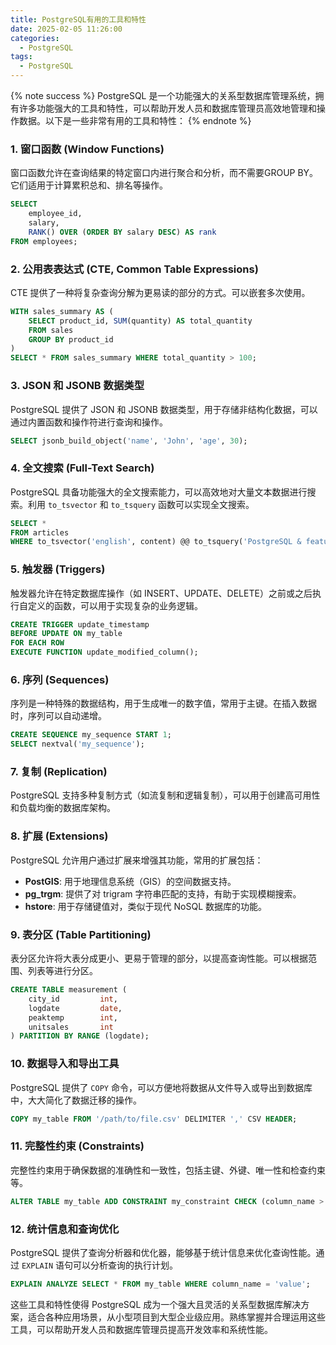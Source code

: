 ```yaml
---
title: PostgreSQL有用的工具和特性
date: 2025-02-05 11:26:00
categories:
  - PostgreSQL
tags:
  - PostgreSQL
---
```

{% note success %}
PostgreSQL 是一个功能强大的关系型数据库管理系统，拥有许多功能强大的工具和特性，可以帮助开发人员和数据库管理员高效地管理和操作数据。以下是一些非常有用的工具和特性：
{% endnote %}

### 1. **窗口函数 (Window Functions)**

窗口函数允许在查询结果的特定窗口内进行聚合和分析，而不需要GROUP BY。它们适用于计算累积总和、排名等操作。

```sql
SELECT
    employee_id,
    salary,
    RANK() OVER (ORDER BY salary DESC) AS rank
FROM employees;

```

### 2. **公用表表达式 (CTE, Common Table Expressions)**

CTE 提供了一种将复杂查询分解为更易读的部分的方式。可以嵌套多次使用。

```sql
WITH sales_summary AS (
    SELECT product_id, SUM(quantity) AS total_quantity
    FROM sales
    GROUP BY product_id
)
SELECT * FROM sales_summary WHERE total_quantity > 100;

```

### 3. **JSON 和 JSONB 数据类型**

PostgreSQL 提供了 JSON 和 JSONB 数据类型，用于存储非结构化数据，可以通过内置函数和操作符进行查询和操作。

```sql
SELECT jsonb_build_object('name', 'John', 'age', 30);

```

### 4. **全文搜索 (Full-Text Search)**

PostgreSQL 具备功能强大的全文搜索能力，可以高效地对大量文本数据进行搜索。利用 `to_tsvector` 和 `to_tsquery` 函数可以实现全文搜索。

```sql
SELECT *
FROM articles
WHERE to_tsvector('english', content) @@ to_tsquery('PostgreSQL & features');

```

### 5. **触发器 (Triggers)**

触发器允许在特定数据库操作（如 INSERT、UPDATE、DELETE）之前或之后执行自定义的函数，可以用于实现复杂的业务逻辑。

```sql
CREATE TRIGGER update_timestamp
BEFORE UPDATE ON my_table
FOR EACH ROW
EXECUTE FUNCTION update_modified_column();

```

### 6. **序列 (Sequences)**

序列是一种特殊的数据结构，用于生成唯一的数字值，常用于主键。在插入数据时，序列可以自动递增。

```sql
CREATE SEQUENCE my_sequence START 1;
SELECT nextval('my_sequence');

```

### 7. **复制 (Replication)**

PostgreSQL 支持多种复制方式（如流复制和逻辑复制），可以用于创建高可用性和负载均衡的数据库架构。

### 8. **扩展 (Extensions)**

PostgreSQL 允许用户通过扩展来增强其功能，常用的扩展包括：

- **PostGIS**: 用于地理信息系统（GIS）的空间数据支持。
- **pg_trgm**: 提供了对 trigram 字符串匹配的支持，有助于实现模糊搜索。
- **hstore**: 用于存储键值对，类似于现代 NoSQL 数据库的功能。

### 9. **表分区 (Table Partitioning)**

表分区允许将大表分成更小、更易于管理的部分，以提高查询性能。可以根据范围、列表等进行分区。

```sql
CREATE TABLE measurement (
    city_id         int,
    logdate         date,
    peaktemp        int,
    unitsales       int
) PARTITION BY RANGE (logdate);

```

### 10. **数据导入和导出工具**

PostgreSQL 提供了 `COPY` 命令，可以方便地将数据从文件导入或导出到数据库中，大大简化了数据迁移的操作。

```sql
COPY my_table FROM '/path/to/file.csv' DELIMITER ',' CSV HEADER;

```

### 11. **完整性约束 (Constraints)**

完整性约束用于确保数据的准确性和一致性，包括主键、外键、唯一性和检查约束等。

```sql
ALTER TABLE my_table ADD CONSTRAINT my_constraint CHECK (column_name > 0);

```

### 12. **统计信息和查询优化**

PostgreSQL 提供了查询分析器和优化器，能够基于统计信息来优化查询性能。通过 `EXPLAIN` 语句可以分析查询的执行计划。

```sql
EXPLAIN ANALYZE SELECT * FROM my_table WHERE column_name = 'value';

```

这些工具和特性使得 PostgreSQL 成为一个强大且灵活的关系型数据库解决方案，适合各种应用场景，从小型项目到大型企业级应用。熟练掌握并合理运用这些工具，可以帮助开发人员和数据库管理员提高开发效率和系统性能。
